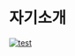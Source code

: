 # 자기소개

[![test](https://github-readme-stats.vercel.app/api?username=AvelChoi)](https://github.com/anuraghazra/github-readme-stats)